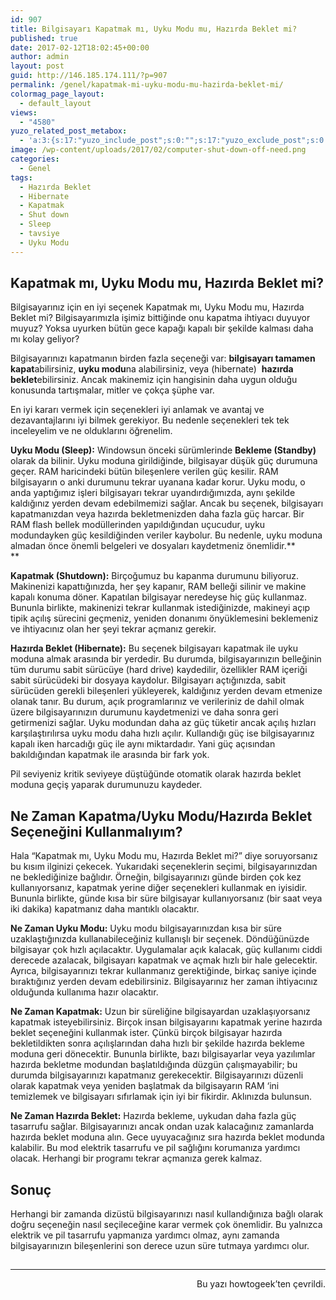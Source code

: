 ```yaml
---
id: 907
title: Bilgisayarı Kapatmak mı, Uyku Modu mu, Hazırda Beklet mi?
published: true
date: 2017-02-12T18:02:45+00:00
author: admin
layout: post
guid: http://146.185.174.111/?p=907
permalink: /genel/kapatmak-mi-uyku-modu-mu-hazirda-beklet-mi/
colormag_page_layout:
  - default_layout
views:
  - "4580"
yuzo_related_post_metabox:
  - 'a:3:{s:17:"yuzo_include_post";s:0:"";s:17:"yuzo_exclude_post";s:0:"";s:21:"yuzo_disabled_related";s:1:"0";}'
image: /wp-content/uploads/2017/02/computer-shut-down-off-need.png
categories:
  - Genel
tags:
  - Hazırda Beklet
  - Hibernate
  - Kapatmak
  - Shut down
  - Sleep
  - tavsiye
  - Uyku Modu
---
```

## Kapatmak mı, Uyku Modu mu, Hazırda Beklet mi?

Bilgisayarınız için en iyi seçenek Kapatmak mı, Uyku Modu mu, Hazırda Beklet mi? Bilgisayarımızla işimiz bittiğinde onu kapatma ihtiyacı duyuyor muyuz? Yoksa uyurken bütün gece kapağı kapalı bir şekilde kalması daha mı kolay geliyor?

Bilgisayarınızı kapatmanın birden fazla seçeneği var: **bilgisayarı tamamen kapat**abilirsiniz, **uyku modu**na alabilirsiniz, veya (hibernate)  **hazırda beklet**ebilirsiniz. Ancak makinemiz için hangisinin daha uygun olduğu konusunda tartışmalar, mitler ve çokça şüphe var.

En iyi kararı vermek için seçenekleri iyi anlamak ve avantaj ve dezavantajlarını iyi bilmek gerekiyor. Bu nedenle seçenekleri tek tek inceleyelim ve ne olduklarını öğrenelim.

**Uyku Modu (Sleep):** Windowsun önceki sürümlerinde **Bekleme (Standby)** olarak da bilinir. Uyku moduna girildiğinde, bilgisayar düşük güç durumuna geçer. RAM haricindeki bütün bileşenlere verilen güç kesilir. RAM bilgisayarın o anki durumunu tekrar uyanana kadar korur. Uyku modu, o anda yaptığımız işleri bilgisayarı tekrar uyandırdığımızda, aynı şekilde kaldığınız yerden devam edebilmemizi sağlar. Ancak bu seçenek, bilgisayarı kapatmanızdan veya hazırda bekletmenizden daha fazla güç harcar. Bir RAM flash bellek modüllerinden yapıldığından uçucudur, uyku modundayken güç kesildiğinden veriler kaybolur. Bu nedenle, uyku moduna almadan önce önemli belgeleri ve dosyaları kaydetmeniz önemlidir.**  
** 

**Kapatmak (Shutdown):** Birçoğumuz bu kapanma durumunu biliyoruz. Makinenizi kapattığınızda, her şey kapanır, RAM belleği silinir ve makine kapalı konuma döner. Kapatılan bilgisayar neredeyse hiç güç kullanmaz. Bununla birlikte, makinenizi tekrar kullanmak istediğinizde, makineyi açıp tipik açılış sürecini geçmeniz, yeniden donanımı önyüklemesini beklemeniz ve ihtiyacınız olan her şeyi tekrar açmanız gerekir.

**Hazırda Beklet (Hibernate):** Bu seçenek bilgisayarı kapatmak ile uyku moduna almak arasında bir yerdedir. Bu durumda, bilgisayarınızın belleğinin tüm durumu sabit sürücüye (hard drive) kaydedilir, özellikler RAM içeriği sabit sürücüdeki bir dosyaya kaydolur. Bilgisayarı açtığınızda, sabit sürücüden gerekli bileşenleri yükleyerek, kaldığınız yerden devam etmenize olanak tanır. Bu durum, açık programlarınız ve verileriniz de dahil olmak üzere bilgisayarınızın durumunu kaydetmenizi ve daha sonra geri getirmenizi sağlar. Uyku modundan daha az güç tüketir ancak açılış hızları karşılaştırılırsa uyku modu daha hızlı açılır. Kullandığı güç ise bilgisayarınız kapalı iken harcadığı güç ile aynı miktardadır. Yani güç açısından bakıldığından kapatmak ile arasında bir fark yok.

Pil seviyeniz kritik seviyeye düştüğünde otomatik olarak hazırda beklet moduna geçiş yaparak durumunuzu kaydeder.

## Ne Zaman **Kapatma**/**Uyku Modu**/**Hazırda Beklet** Seçeneğini Kullanmalıyım?

Hala &#8220;Kapatmak mı, Uyku Modu mu, Hazırda Beklet mi?&#8221; diye soruyorsanız bu kısım ilginizi çekecek. Yukarıdaki seçeneklerin seçimi, bilgisayarınızdan ne beklediğinize bağlıdır. Örneğin, bilgisayarınızı günde birden çok kez kullanıyorsanız, kapatmak yerine diğer seçenekleri kullanmak en iyisidir. Bununla birlikte, günde kısa bir süre bilgisayar kullanıyorsanız (bir saat veya iki dakika) kapatmanız daha mantıklı olacaktır.

**Ne Zaman Uyku Modu:** Uyku modu bilgisayarınızdan kısa bir süre uzaklaştığınızda kullanabileceğiniz kullanışlı bir seçenek. Döndüğünüzde bilgisayar çok hızlı açılacaktır. Uygulamalar açık kalacak, güç kullanımı ciddi derecede azalacak, bilgisayarı kapatmak ve açmak hızlı bir hale gelecektir. Ayrıca, bilgisayarınızı tekrar kullanmanız gerektiğinde, birkaç saniye içinde bıraktığınız yerden devam edebilirsiniz. Bilgisayarınız her zaman ihtiyacınız olduğunda kullanıma hazır olacaktır.

**Ne Zaman Kapatmak:** Uzun bir süreliğine bilgisayardan uzaklaşıyorsanız kapatmak isteyebilirsiniz. Birçok insan bilgisayarını kapatmak yerine hazırda beklet seçeneğini kullanmak ister. Çünkü birçok bilgisayar hazırda bekletildikten sonra açılışlarından daha hızlı bir şekilde hazırda bekleme moduna geri dönecektir. Bununla birlikte, bazı bilgisayarlar veya yazılımlar hazırda bekletme modundan başlatıldığında düzgün çalışmayabilir; bu durumda bilgisayarınızı kapatmanız gerekecektir. Bilgisayarınızı düzenli olarak kapatmak veya yeniden başlatmak da bilgisayarın RAM &#8216;ini temizlemek ve bilgisayarı sıfırlamak için iyi bir fikirdir. Aklınızda bulunsun.

**Ne Zaman Hazırda Beklet:** Hazırda bekleme, uykudan daha fazla güç tasarrufu sağlar. Bilgisayarınızı ancak ondan uzak kalacağınız zamanlarda hazırda beklet moduna alın. Gece uyuyacağınız sıra hazırda beklet modunda kalabilir. Bu mod elektrik tasarrufu ve pil sağlığını korumanıza yardımcı olacak. Herhangi bir programı tekrar açmanıza gerek kalmaz.

## Sonuç

Herhangi bir zamanda dizüstü bilgisayarınızı nasıl kullandığınıza bağlı olarak doğru seçeneğin nasıl seçileceğine karar vermek çok önemlidir. Bu yalnızca elektrik ve pil tasarrufu yapmanıza yardımcı olmaz, aynı zamanda bilgisayarınızın bileşenlerini son derece uzun süre tutmaya yardımcı olur.

## 

* * *

<p style="text-align: right;">
  Bu yazı howtogeek&#8217;ten çevrildi.
</p>